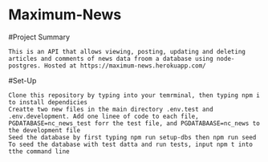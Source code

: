 # Maximum-News



#Project Summary

    This is an API that allows viewing, posting, updating and deleting articles and comments of news data froom a database using node-postgres. Hosted at https://maximum-news.herokuapp.com/

#Set-Up

    Clone this repository by typing into your temrminal, then typing npm i to install dependicies
    Creatte two new files in the main directory .env.test and .env.development. Add one linee of code to each file, PGDATABASE=nc_news_test forr the test file, and PGDATABAASE=nc_news to the development file
    Seed the database by first typing npm run setup-dbs then npm run seed
    To seed the database with test datta and run tests, input npm t into tthe command line

